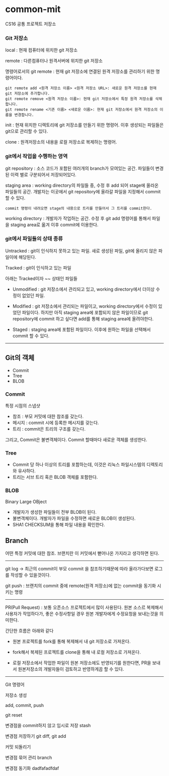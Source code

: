 # common-mit
CS16 공통 프로젝트 저장소

### Git 저장소

local : 현재 컴퓨터에 위치한 git 저장소

remote : 다른컴퓨터나 원격서버에 위치한 git 저장소

명령어로서의 git remote : 현재 git 저장소에 연결된 원격 저장소를 관리하기 위한 명령어이다.
```agsl
git remote add <원격 저장소 이름> <원격 저장소 URL>: 새로운 원격 저장소를 현재 git 저장소에 추가합니다.
git remote remove <원격 저장소 이름>: 현재 git 저장소에서 특정 원격 저장소를 삭제합니다.
git remote rename <기존 이름> <새로운 이름>: 현재 git 저장소에서 원격 저장소의 이름을 변경합니다.
```

init : 현재 위치한 디렉토리에 git 저장소를 만들기 위한 명령어. 이후 생성되는 파일들은 git으로 관리할 수 있다.

clone : 원격저장소의 내용을 로컬 저장소로 복제하는 명령어.

### git에서 작업을 수행하는 영역

git repository : 소스 코드가 포함된 여러개의 branch가 모여있는 공간. 파일들이 변경된 이력 별로 구분되어서 저장되어있다.

staging area : working directory의 파일들 중, 수정 후 add 되어 stage에 올라온 파일들의 공간. 개발자는 이곳에서 git repository에 올라갈 파일을 지정해서 commit 할 수 있다.

    commit 명령이 내려오면 stage의 내용으로 트리를 만들어서 그 트리를 commit한다.

working directory : 개발자가 작업하는 공간. 수정 후 git add 명령어를 통해서 파일을 staging area로 옮겨 이후 commit에 이용한다.


### git에서 파일들의 상태 종류

Untracked : git이 인식하지 못하고 있는 파일. 새로 생성된 파일, git에 올리지 않은 파일이에 해당된다.

Tracked : git이 인식하고 있는 파일

아래는 Tracked이자 ~~ 상태인 파일들

- Unmodified : git 저장소에서 관리되고 있고, working directory에서 더이상 수정이 없었던 파일.

- Modified : git 저장소에서 관리되는 파일이고, working directory에서 수정이 있었던 파일이다. 하지만 아직 staging area에 포함되지 않은 파일이므로 git repository에 commit 하고 싶다면 add를 통해 staging area에 올려야한다.

- Staged : staging area에 포함된 파일이다. 이후에 원하는 파일을 선택해서 commit 할 수 있다.

---

## Git의 객체

- Commit
- Tree
- BLOB

### Commit

특정 시점의 스냅샷

- 참조 : 부모 커밋에 대한 참조를 갖는다.
- 메시지 : commit 시에 등록한 메시지를 갖는다.
- 트리 : commit은 트리의 구조를 갖는다.

그리고, Commit은 불변객체이다. Commit 할때마다 새로운 객체를 생성한다.

### Tree

- Commit 당 하나 이상의 트리를 포함하는데, 이것은 리눅스 파일시스템의 디렉토리와 유사하다.
- 트리는 서브 트리 혹은 BLOB 객체를 포함한다.

### BLOB

Binary Large OBject

- 개발자가 생성한 파일들이 전부 BLOB이 된다.
- 불변객체이다. 개발자가 파일을 수정하면 새로운 BLOB이 생성된다.
- SHA1 CHECKSUM을 통해 파일 내용을 확인한다.

## Branch

어떤 특정 커밋에 대한 참조. 브랜치란 이 커밋에서 뻗어나온 가지라고 생각하면 된다.

---

git log -> 최근의 commit이 부모 commit 을 참조하기때문에 따라 올라가다보면 로그를 작성할 수 있을것이다.

git push : 브랜치의 commit 중에 remote(원격 저장소)에 없는 commit을 동기화 시키는 명령


---

PR(Pull Request) : 보통 오픈소스 프로젝트에서 많이 사용된다. 원본 소스르 복제해서 사용자가 작업하다가, 좋은 수정사항일 경우 원본 개발자에게 수정요청을 보내는것을 의미한다.

간단한 흐름은 아래와 같다

- 원본 프로젝트를 fork를 통해 복제해서 내 git 저장소로 가져온다.

- fork해서 복제된 프로젝트를 clone을 통해 내 로컬 저장소로 가져온다.

- 로컬 저장소에서 작업한 파일이 원본 저장소에도 반영되기를 원한다면, PR을 보내서 원본저장소의 개발자들이 검토하고 반영하게끔 할 수 있다.

---

Git 명령어

저장소 생성

add, commit, push

git reset

변경점을 commit하지 않고 임시로 저장 stash

변경점 저장하기 git diff, git add

커밋 되돌리기

변경점 묶어 관리 branch

변경점 동기화
dadfafadfdaf